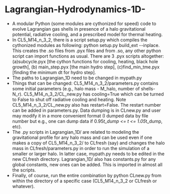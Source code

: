 # Lagrangian-Hydrodynamics-1D-
* A modular Python (some modules are cythonized for speed) code to evolve Lagrangian gas shells in presence of a halo gravitational potential, radiative cooling, and a prescribed model for thermal heating. 
* In CL5_M14_n_3_2, there is a script setup.py which compiles the cythonized modules as following: python setup.py build_ext --inplace. This creates the .so files from .pyx files and from .so, any other python script can import functions as usual. There are 3 .pyx scripts altogether: (a)subcycle.pyx [the cython functions for cooling, heating, black hole growth], (b) main_step.pyx [the main hydro step], (c)find_min_tme.pyx [finding the minimum dt for hydro step].
* The paths to Lagrangian_1D need to be changed in mypath.py
* Things that can be changed: CL5_M14_n_3_2/parameters.py contains some initial parameters (e.g., halo mass - M_halo, number of shells- N_r). CL5_M14_n_3_2/CL_new.py has cooling=True which can be turned to False to shut off radiative cooling and heating. Note CL5_M14_n_3_2/CL_new.py also has restart=False. The restart number can be added in parameters.py. Data dumping is in CLnew.py and user may modify it in a more convenient format (I dumped data by file number but e.g., one can dump data if 0.95*t_dump <= t <= 1.05*t_dump, etc). 
* The .py scripts in Lagrangian_1D/ are related to modeling the gravitational profile for any halo mass and can be used even if one makes a copy of CL5_M14_n_3_2/ to CLfresh (say) and changes the halo mass in CLfresh/parameters.py in order to run the simulation of a smaller or larger halo. In latter case, mypath.py needs to be edited in the new CLfresh directory. Lagrangian_1D/ also has constants.py for any global constants, new ones can be added. This is imported in almost all the scripts. 
* Finally, of course, run the entire combination by python CLnew.py from within the directory of a specific case (CL5_M14_n_3_2 or CLfresh or whatever).
